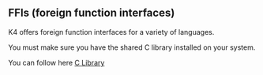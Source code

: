 ## FFIs (foreign function interfaces)
K4 offers foreign function interfaces for a variety of languages.

You must make sure you have the shared C library installed on your system.

You can follow here [C Library](https://github.com/guycipher/k4/tree/main/c)

